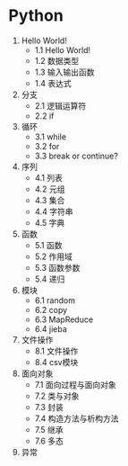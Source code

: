 # Python

1. Hello World!
    - 1.1 Hello World!
    - 1.2 数据类型
    - 1.3 输入输出函数
    - 1.4 表达式
2. 分支
    - 2.1 逻辑运算符
    - 2.2 if
3. 循环
    - 3.1 while
    - 3.2 for
    - 3.3 break or continue? 
4. 序列
    - 4.1 列表
    - 4.2 元组
    - 4.3 集合
    - 4.4 字符串
    - 4.5 字典
5. 函数
    - 5.1 函数
    - 5.2 作用域
    - 5.3 函数参数
    - 5.4 递归
6. 模块
    - 6.1 random
    - 6.2 copy
    - 6.3 MapReduce
    - 6.4 jieba
7. 文件操作
    - 8.1 文件操作
    - 8.4 csv模块
8. 面向对象
    - 7.1 面向过程与面向对象
    - 7.2 类与对象
    - 7.3 封装
    - 7.4 构造方法与析构方法
    - 7.5 继承
    - 7.6 多态
9. 异常